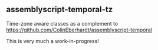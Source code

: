 ## assemblyscript-temporal-tz

Time-zone aware classes as a complement to https://github.com/ColinEberhardt/assemblyscript-temporal

This is very much a work-in-progress!

